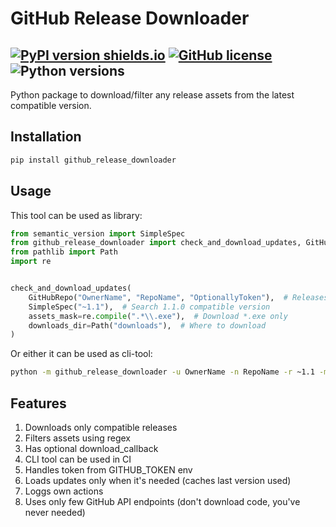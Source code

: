 # GitHub Release Downloader
[![PyPI version shields.io](https://img.shields.io/pypi/v/github_release_downloader.svg)](https://pypi.org/project/github_release_downloader/)
[![GitHub license](https://img.shields.io/github/license/MBQbUtils/GithubReleaseDownloader.svg)](https://github.com/MaxBQb/github_release_downloader/blob/master/LICENSE.md)
![Python versions](https://img.shields.io/pypi/pyversions/github_release_downloader.svg)
---
Python package to download/filter any release assets from the latest compatible version.

## Installation
```cmd
pip install github_release_downloader
```

## Usage

This tool can be used as library:
```py
from semantic_version import SimpleSpec
from github_release_downloader import check_and_download_updates, GitHubRepo
from pathlib import Path
import re


check_and_download_updates(
    GitHubRepo("OwnerName", "RepoName", "OptionallyToken"),  # Releases source
    SimpleSpec("~1.1"),  # Search 1.1.0 compatible version
    assets_mask=re.compile(".*\\.exe"),  # Download *.exe only
    downloads_dir=Path("downloads"),  # Where to download
)
```
Or either it can be used as cli-tool:
```cmd
python -m github_release_downloader -u OwnerName -n RepoName -r ~1.1 -m .*\.exe -o .\downloads
```

## Features
1. Downloads only compatible releases
2. Filters assets using regex
3. Has optional download_callback
4. CLI tool can be used in CI
5. Handles token from GITHUB_TOKEN env
6. Loads updates only when it's needed (caches last version used)
7. Loggs own actions
8. Uses only few GitHub API endpoints (don't download code, you've never needed)
